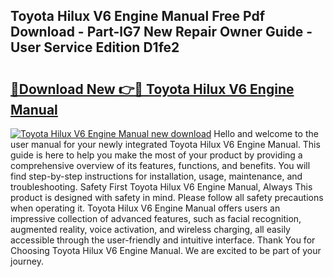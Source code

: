 ## Toyota Hilux V6 Engine Manual Free Pdf Download - Part-lG7 New Repair Owner Guide - User Service Edition D1fe2

# <h2><a href="http://bc64341.oget.top/?id=Toyota+Hilux+V6+Engine+Manual">🔗Download New 👉🔴 Toyota Hilux V6 Engine Manual</a></h2>

[![Toyota Hilux V6 Engine Manual new download](https://i.imgur.com/5g1atiW.png)](http://bc64341.oget.top/?id=Toyota+Hilux+V6+Engine+Manual)
Hello and welcome to the user manual for your newly integrated Toyota Hilux V6 Engine Manual. This guide is here to help you make the most of your product by providing a comprehensive overview of its features, functions, and benefits. You will find step-by-step instructions for installation, usage, maintenance, and troubleshooting. Safety First Toyota Hilux V6 Engine Manual, Always This product is designed with safety in mind. Please follow all safety precautions when operating it. Toyota Hilux V6 Engine Manual offers users an impressive collection of advanced features, such as facial recognition, augmented reality, voice activation, and wireless charging, all easily accessible through the user-friendly and intuitive interface. Thank You for Choosing Toyota Hilux V6 Engine Manual. We are excited to be part of your journey.
